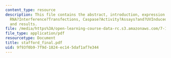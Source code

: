 ```yaml
---
content_type: resource
description: This file contains the abstract, introduction, expression profiling by?RTPCR,Preparation?of?DoubleStranded?RNA,
  RNA?Interference?Transfections, Caspase?Activity?Assays?and?UVInduced?Apoptosis,
  and results.
file: /media/https%3A/open-learning-course-data-rc.s3.amazonaws.com/7-16-experimental-molecular-biology-biotechnology-ii-spring-2005/9f93f0b97f9d1824ec145daf1af7e344_stafford_final.pdf
file_type: application/pdf
resourcetype: Document
title: stafford_final.pdf
uid: 9f93f0b9-7f9d-1824-ec14-5daf1af7e344
---
```

